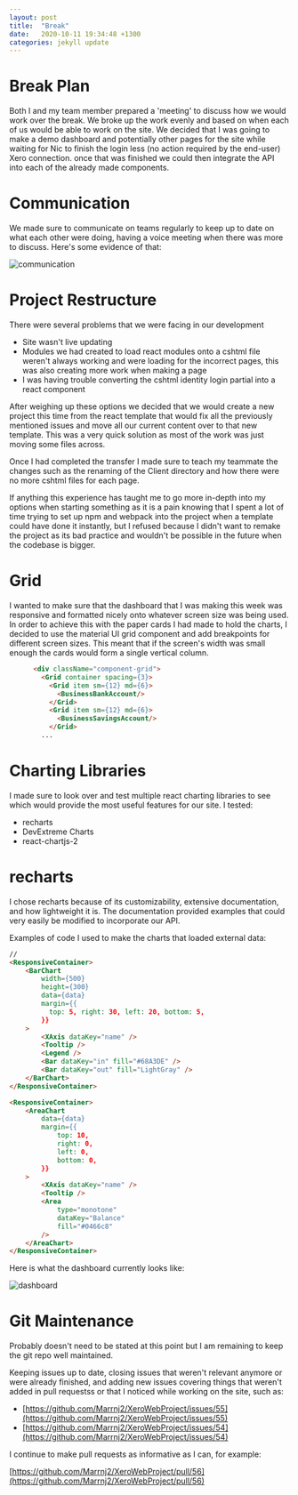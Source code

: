 ```yaml
---
layout: post
title:  "Break"
date:   2020-10-11 19:34:48 +1300
categories: jekyll update
---
```


# Break Plan

Both I and my team member prepared a 'meeting' to discuss how we would work over the break. We broke up the work evenly and based on when each of us would be able to work on the site. We decided that I was going to make a demo dashboard and potentially other pages for the site while waiting for Nic to finish the login less (no action required by the end-user) Xero connection. once that was finished we could then integrate the API into each of the already made components.

# Communication

We made sure to communicate on teams regularly to keep up to date on what each other were doing, having a voice meeting when there was more to discuss. Here's some evidence of that:

![communication](/Jamie-Horrell-BIT-Project/images/S2/break-communication.PNG)

# Project Restructure

There were several problems that we were facing in our development
- Site wasn't live updating
- Modules we had created to load react modules onto a cshtml file weren't always working and were loading for the incorrect pages, this was also creating more work when making a page
- I was having trouble converting the cshtml identity login partial into a react component

After weighing up these options we decided that we would create a new project this time from the react template that would fix all the previously mentioned issues and move all our current content over to that new template. This was a very quick solution as most of the work was just moving some files across.

Once I had completed the transfer I made sure to teach my teammate the changes such as the renaming of the Client directory and how there were no more cshtml files for each page.

If anything this experience has taught me to go more in-depth into my options when starting something as it is a pain knowing that I spent a lot of time trying to set up npm and webpack into the project when a template could have done it instantly, but I refused because I didn't want to remake the project as its bad practice and wouldn't be possible in the future when the codebase is bigger.

# Grid

I wanted to make sure that the dashboard that I was making this week was responsive and formatted nicely onto whatever screen size was being used. In order to achieve this with the paper cards I had made to hold the charts, I decided to use the material UI grid component and add breakpoints for different screen sizes. This meant that if the screen's width was small enough the cards would form a single vertical column. 

```html
      <div className="component-grid">
        <Grid container spacing={3}>
          <Grid item sm={12} md={6}>
            <BusinessBankAccount/>
          </Grid>
          <Grid item sm={12} md={6}>
            <BusinessSavingsAccount/>
          </Grid>
        ...
```

# Charting Libraries

I made sure to look over and test multiple react charting libraries to see which would provide the most useful features for our site. I tested:

- recharts
- DevExtreme Charts
- react-chartjs-2

# recharts

I chose recharts because of its customizability, extensive documentation, and how lightweight it is. The documentation provided examples that could very easily be modified to incorporate our API.

Examples of code I used to make the charts that loaded external data:

```html
//
<ResponsiveContainer>
    <BarChart
        width={500}
        height={300}
        data={data}
        margin={{
          top: 5, right: 30, left: 20, bottom: 5,
        }}
    >
        <XAxis dataKey="name" />
        <Tooltip />
        <Legend />
        <Bar dataKey="in" fill="#68A3DE" />
        <Bar dataKey="out" fill="LightGray" />
    </BarChart>
</ResponsiveContainer>

<ResponsiveContainer>
    <AreaChart
        data={data}
        margin={{
            top: 10,
            right: 0,
            left: 0,
            bottom: 0,
        }}
    >
        <XAxis dataKey="name" />
        <Tooltip />
        <Area
            type="monotone"
            dataKey="Balance"
            fill="#0466c8"
        />
    </AreaChart>
</ResponsiveContainer>
```

Here is what the dashboard currently looks like:

![dashboard](/Jamie-Horrell-BIT-Project/images/S2/break-dashboard.png)


# Git Maintenance

Probably doesn't need to be stated at this point but I am remaining to keep the git repo well maintained.

Keeping issues up to date, closing issues that weren't relevant anymore or were already finished, and adding new issues covering things that weren't added in pull requestss or that I noticed while working on the site, such as:

- [https://github.com/Marrnj2/XeroWebProject/issues/55](https://github.com/Marrnj2/XeroWebProject/issues/55)
- [https://github.com/Marrnj2/XeroWebProject/issues/54](https://github.com/Marrnj2/XeroWebProject/issues/54)

I continue to make pull requests as informative as I can, for example:

[https://github.com/Marrnj2/XeroWebProject/pull/56](https://github.com/Marrnj2/XeroWebProject/pull/56)